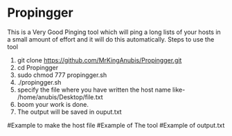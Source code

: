# Propingger
This is a Very Good Pinging tool which will ping a long lists of your hosts in a small amount of effort and it will do this automatically.
Steps to use the tool 
1. git clone https://github.com/MrKingAnubis/Propingger.git
2. cd Propingger
3. sudo chmod 777 propingger.sh
4. ./propingger.sh
5. specify the file where you have written the host name like- /home/anubis/Desktop/file.txt
6. boom your work is done.
7. The output will be saved in ouput.txt


#Example to make the host file
#Example of The tool 
#Example of output.txt 
